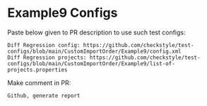 # Example9 Configs
Paste below given to PR description to use such test configs:
```
Diff Regression config: https://github.com/checkstyle/test-configs/blob/main/CustomImportOrder/Example9/config.xml
Diff Regression projects: https://github.com/checkstyle/test-configs/blob/main/CustomImportOrder/Example9/list-of-projects.properties
```
Make comment in PR:
```
Github, generate report
```
